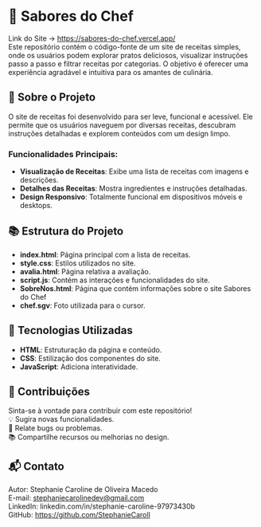 # 🍴 Sabores do Chef
Link do Site -> https://sabores-do-chef.vercel.app/ <br>
Este repositório contém o código-fonte de um site de receitas simples, onde os usuários podem explorar pratos deliciosos, visualizar instruções passo a passo e filtrar receitas por categorias. O objetivo é oferecer uma experiência agradável e intuitiva para os amantes de culinária.

## 🌟 Sobre o Projeto

O site de receitas foi desenvolvido para ser leve, funcional e acessível. Ele permite que os usuários naveguem por diversas receitas, descubram instruções detalhadas e explorem conteúdos com um design limpo.

### Funcionalidades Principais:
- **Visualização de Receitas**: Exibe uma lista de receitas com imagens e descrições.
- **Detalhes das Receitas**: Mostra ingredientes e instruções detalhadas.
- **Design Responsivo**: Totalmente funcional em dispositivos móveis e desktops.

## 📚 Estrutura do Projeto

- **index.html**: Página principal com a lista de receitas.
- **style.css**: Estilos utilizados no site.
- **avalia.html**: Página relativa a avaliação.
- **script.js**: Contém as interações e funcionalidades do site.
- **SobreNos.html**: Página que contém informações sobre o site Sabores do Chef
- **chef.sgv**: Foto utilizada para o cursor.

## 🚀 Tecnologias Utilizadas

- **HTML**: Estruturação da página e conteúdo.
- **CSS**: Estilização dos componentes do site.
- **JavaScript**: Adiciona interatividade.

## 🤝 Contribuições
Sinta-se à vontade para contribuir com este repositório! <br>
💡 Sugira novas funcionalidades.<br>
🐛 Relate bugs ou problemas.<br>
📚 Compartilhe recursos ou melhorias no design.<br>

## 📬 Contato
Autor: Stephanie Caroline de Oliveira Macedo <br>
E-mail: stephaniecarolinedev@gmail.com <br>
LinkedIn: linkedin.com/in/stephanie-caroline-97973430b <br>
GitHub: https://github.com/StephanieCaroll <br>








